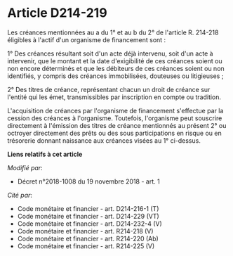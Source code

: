 # Article D214-219

Les créances mentionnées au a du 1° et au b du 2° de l'article R. 214-218 éligibles à l'actif d'un organisme de financement
sont :

1° Des créances résultant soit d'un acte déjà intervenu, soit d'un acte à intervenir, que le montant et la date d'exigibilité
de ces créances soient ou non encore déterminés et que les débiteurs de ces créances soient ou non identifiés, y compris des
créances immobilisées, douteuses ou litigieuses ;

2° Des titres de créance, représentant chacun un droit de créance sur l'entité qui les émet, transmissibles par inscription
en compte ou tradition.

L'acquisition de créances par l'organisme de financement s'effectue par la cession des créances à l'organisme. Toutefois,
l'organisme peut souscrire directement à l'émission des titres de créance mentionnés au présent 2° ou octroyer directement
des prêts ou des sous participations en risque ou en trésorerie donnant naissance aux créances visées au 1° ci-dessus.

**Liens relatifs à cet article**

_Modifié par_:

  - Décret n°2018-1008 du 19 novembre 2018 - art. 1

_Cité par_:

  - Code monétaire et financier - art. D214-216-1 (T)
  - Code monétaire et financier - art. D214-229 (VT)
  - Code monétaire et financier - art. D214-232-4 (V)
  - Code monétaire et financier - art. R214-218 (V)
  - Code monétaire et financier - art. R214-220 (Ab)
  - Code monétaire et financier - art. R214-225 (V)
